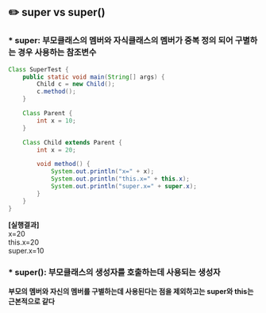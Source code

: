 <h2>✏️ super vs super() </h2>
<h3>* super: 부모클래스의 멤버와 자식클래스의 멤버가 중복 정의 되어 구별하는 경우 사용하는 참조변수</h3>

```java
Class SuperTest {
    public static void main(String[] args) {
        Child c = new Child();
        c.method();
    }

    Class Parent {
        int x = 10;
    }

    Class Child extends Parent {
        int x = 20;

        void method() {
            System.out.println("x=" + x);
            System.out.println("this.x=" + this.x);
            System.out.println("super.x=" + super.x);
        }
    } 
}
```

<b>[실행결과]</b></br>
x=20</br>
this.x=20</br>
super.x=10</br>

<h3>* super(): 부모클래스의 생성자를 호출하는데 사용되는 생성자</h3>
<b>부모의 멤버와 자신의 멤버를 구별하는데 사용된다는 점을 제외하고는 super와 this는 근본적으로 같다</b>
